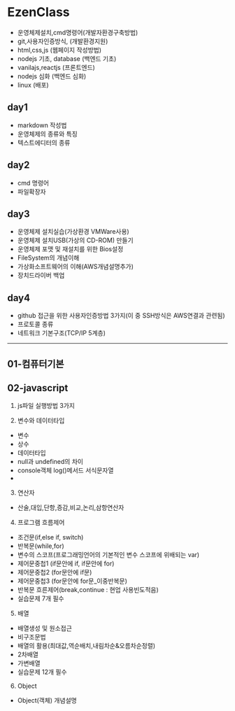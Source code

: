 # EzenClass
- 운영체제설치,cmd명령어(개발자환경구축방법)
- git,사용자인증방식, (개발환경지원)
- html,css,js (웹페이지 작성방법)
- nodejs 기초, database (백엔드 기초)
- vanilajs,reactjs (프론트엔드)
- nodejs 심화 (백엔드 심화)
- linux (배포)

## day1
- markdown 작성법
- 운영체제의 종류와 특징
- 텍스트에디터의 종류

## day2
- cmd 명령어
- 파일확장자
 
## day3
- 운영체제 설치실습(가상환경 VMWare사용)
- 운영체제 설치USB(가상의 CD-ROM) 만들기
- 운영체제 포맷 및 재설치를 위한 Bios설정
- FileSystem의 개념이해
- 가상화소프트웨어의 이해(AWS개념설명추가)
- 장치드라이버 백업

## day4
- github 접근을 위한 사용자인증방법 3가지(이 중 SSH방식은 AWS연결과 관련됨)
- 프로토콜 종류
- 네트워크 기본구조(TCP/IP 5계층)


---

## 01-컴퓨터기본

## 02-javascript

  1. js파일 실행방법 3가지
   
  2. 변수와 데이터타입
  - 변수 
  - 상수
  - 데이터타입
  - null과 undefined의 차이
  - console객체 log()메서드 서식문자열
  - 
  3. 연산자
  - 산술,대입,단항,증감,비교,논리,삼항연산자
  
  4. 프로그램 흐름제어 
  - 조건문(if,else if, switch)
  - 반복문(while,for)
  - 변수의 스코프(프로그래밍언어의 기본적인 변수 스코프에 위배되는 var)
  - 제어문중첩1 (if문안에 if, if문안에 for)
  - 제어문중첩2 (for문안에 if문)
  - 제어문중첩3 (for문안에 for문_이중반복문) 
  - 반복문 흐른제어(break,continue : 현업 사용빈도적음)
  - 실습문제 7개 필수 
  
  5. 배열
  - 배열생성 및 원소접근
  - 비구조문법
  - 배열의 활용(최대값,역순배치,내림차순&오름차순정렬)
  - 2차배열
  - 가변배열
  - 실습문제 12개 필수
  
  
  6. Object
  - Object(객체) 개념설명







